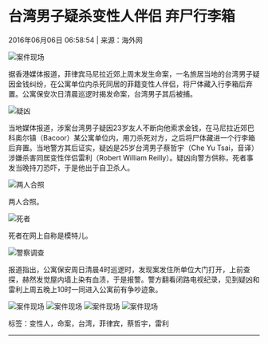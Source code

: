 # 台湾男子疑杀变性人伴侣 弃尸行李箱

2016年06月06日 06:58:54 | 来源：海外网

![案件现场](http://static.jstv.com/img/2016/6/6/2016661465167675330_0.JPEG)

据香港媒体报道，菲律宾马尼拉近郊上周末发生命案，一名旅居当地的台湾男子疑因金钱纠纷，在公寓单位内杀死同居的菲籍变性人伴侣，将尸体藏入行李箱后弃置。公寓保安次日清晨巡逻时揭发命案，台湾男子其后被捕。

![疑凶](http://static.jstv.com/img/2016/6/6/2016661465167675408_0.JPEG)

当地媒体报道，涉案台湾男子疑因23岁友人不断向他索求金钱，在马尼拉近郊巴科奥尔镇（Bacoor）某公寓单位内，用刀杀死对方，之后将尸体藏进一个行李箱后弃置。当地警方其后证实，疑凶是25岁台湾男子蔡哲宇（Che Yu Tsai，音译）涉嫌杀害同居变性伴侣雷利（Robert William Reilly）。疑凶向警方供称，死者事发当晚持刀恐吓，于是他出于自卫杀人。

![两人合照](http://static.jstv.com/img/2016/6/6/2016661465167675452_0.JPEG)

两人合照。

![死者](http://static.jstv.com/img/2016/6/6/2016661465167675493_0.JPEG)

死者在网上自称是模特儿。

![警察调查](http://static.jstv.com/img/2016/6/6/2016661465167675535_0.JPEG)

报道指出，公寓保安周日清晨4时巡逻时，发现案发住所单位大门打开，上前查探，赫然发觉屋内墙上染有血渍，于是报警。警方翻看闭路电视纪录，见到疑凶和雷利上周五晚上10时一同进入公寓前有争吵迹象。

![案件现场](http://static.jstv.com/img/2016/6/6/2016661465167675577_0.JPEG)
![案件现场](http://static.jstv.com/img/2016/6/6/2016661465167675622_0.JPEG)
![案件现场](http://static.jstv.com/img/2016/6/6/2016661465167675666_0.JPEG)
![案件现场](http://static.jstv.com/img/2016/6/6/2016661465167675710_0.JPEG)

标签：变性人，命案，台湾，菲律宾，蔡哲宇，雷利

---